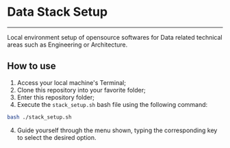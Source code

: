 # Data Stack Setup
-------
Local environment setup of opensource softwares for Data related technical areas such as Engineering or Architecture.

## How to use

1. Access your local machine's Terminal;
2. Clone this repository into your favorite folder;
3. Enter this repository folder;
3. Execute the `stack_setup.sh` bash file using the following command:
```bash
bash ./stack_setup.sh
```
4. Guide yourself through the menu shown, typing the corresponding key to select the desired option.